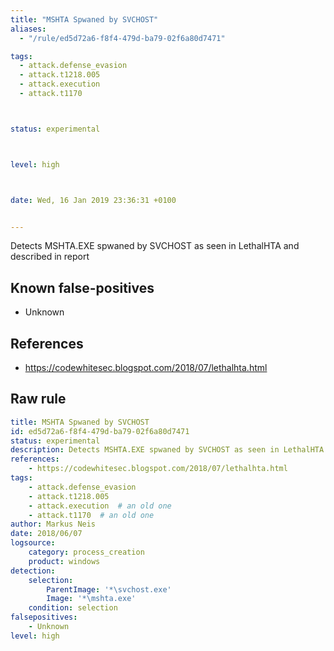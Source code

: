 ```yaml
---
title: "MSHTA Spwaned by SVCHOST"
aliases:
  - "/rule/ed5d72a6-f8f4-479d-ba79-02f6a80d7471"

tags:
  - attack.defense_evasion
  - attack.t1218.005
  - attack.execution
  - attack.t1170



status: experimental



level: high



date: Wed, 16 Jan 2019 23:36:31 +0100


---
```


Detects MSHTA.EXE spwaned by SVCHOST as seen in LethalHTA and described in report

<!--more-->


## Known false-positives

* Unknown



## References

* https://codewhitesec.blogspot.com/2018/07/lethalhta.html


## Raw rule
```yaml
title: MSHTA Spwaned by SVCHOST
id: ed5d72a6-f8f4-479d-ba79-02f6a80d7471
status: experimental
description: Detects MSHTA.EXE spwaned by SVCHOST as seen in LethalHTA and described in report
references:
    - https://codewhitesec.blogspot.com/2018/07/lethalhta.html
tags:
    - attack.defense_evasion
    - attack.t1218.005
    - attack.execution  # an old one
    - attack.t1170  # an old one
author: Markus Neis
date: 2018/06/07
logsource:
    category: process_creation
    product: windows
detection:
    selection:
        ParentImage: '*\svchost.exe'
        Image: '*\mshta.exe'
    condition: selection
falsepositives:
    - Unknown
level: high

```
